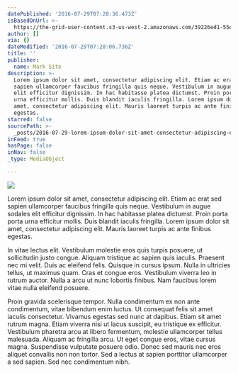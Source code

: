 ```yaml
---
datePublished: '2016-07-29T07:28:36.473Z'
isBasedOnUrl: >-
  https://the-grid-user-content.s3-us-west-2.amazonaws.com/39226ed1-55ec-4b9f-8b65-1f4d9d879ef9.jpg
author: []
via: {}
dateModified: '2016-07-29T07:28:06.736Z'
title: ''
publisher:
  name: Mark Site
description: >-
  Lorem ipsum dolor sit amet, consectetur adipiscing elit. Etiam ac erat sed
  sapien ullamcorper faucibus fringilla quis neque. Vestibulum in augue sodales
  elit efficitur dignissim. In hac habitasse platea dictumst. Proin porta porta
  urna efficitur mollis. Duis blandit iaculis fringilla. Lorem ipsum dolor sit
  amet, consectetur adipiscing elit. Mauris laoreet turpis ac ante finibus
  egestas.
starred: false
sourcePath: >-
  _posts/2016-07-29-lorem-ipsum-dolor-sit-amet-consectetur-adipiscing-elit-eti.md
inFeed: true
hasPage: false
inNav: false
_type: MediaObject

---
```

![](https://the-grid-user-content.s3-us-west-2.amazonaws.com/39226ed1-55ec-4b9f-8b65-1f4d9d879ef9.jpg)

Lorem ipsum dolor sit amet, consectetur adipiscing elit. Etiam ac erat sed sapien ullamcorper faucibus fringilla quis neque. Vestibulum in augue sodales elit efficitur dignissim. In hac habitasse platea dictumst. Proin porta porta urna efficitur mollis. Duis blandit iaculis fringilla. Lorem ipsum dolor sit amet, consectetur adipiscing elit. Mauris laoreet turpis ac ante finibus egestas.

In vitae lectus elit. Vestibulum molestie eros quis turpis posuere, ut sollicitudin justo congue. Aliquam tristique ac sapien quis iaculis. Praesent nec mi velit. Duis ac eleifend felis. Quisque in cursus ipsum. Nulla in ultricies tellus, ut maximus quam. Cras et congue eros. Vestibulum viverra leo in rutrum auctor. Nulla a arcu ut nunc lobortis finibus. Nam faucibus lorem vitae nulla eleifend posuere.

Proin gravida scelerisque tempor. Nulla condimentum ex non ante condimentum, vitae bibendum enim luctus. Ut consequat felis sit amet iaculis consectetur. Vivamus egestas sed nunc at dapibus. Etiam sit amet rutrum magna. Etiam viverra nisi ut lacus suscipit, eu tristique ex efficitur. Vestibulum pharetra arcu at libero fermentum, molestie ullamcorper tellus malesuada. Aliquam ac fringilla arcu. Ut eget congue eros, vitae cursus magna. Suspendisse vulputate posuere odio. Donec sed mauris nec eros aliquet convallis non non tortor. Sed a lectus at sapien porttitor ullamcorper a sed sapien. Sed nec condimentum nibh.